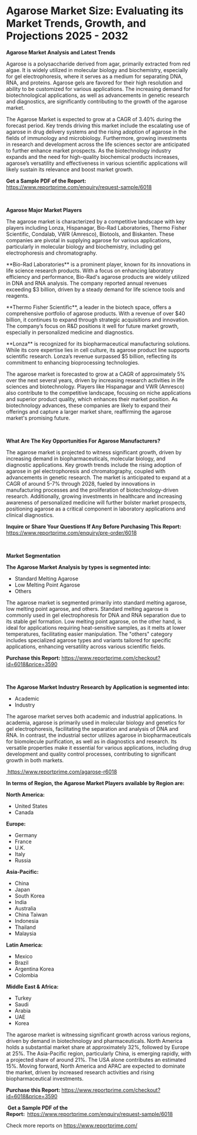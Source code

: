 <p><h1>Agarose Market Size: Evaluating its Market Trends, Growth, and Projections 2025 - 2032</h1></p><p><strong>Agarose Market Analysis and Latest Trends</strong></p>
<p><p>Agarose is a polysaccharide derived from agar, primarily extracted from red algae. It is widely utilized in molecular biology and biochemistry, especially for gel electrophoresis, where it serves as a medium for separating DNA, RNA, and proteins. Agarose gels are favored for their high resolution and ability to be customized for various applications. The increasing demand for biotechnological applications, as well as advancements in genetic research and diagnostics, are significantly contributing to the growth of the agarose market.</p><p>The Agarose Market is expected to grow at a CAGR of 3.40% during the forecast period. Key trends driving this market include the escalating use of agarose in drug delivery systems and the rising adoption of agarose in the fields of immunology and microbiology. Furthermore, growing investments in research and development across the life sciences sector are anticipated to further enhance market prospects. As the biotechnology industry expands and the need for high-quality biochemical products increases, agarose’s versatility and effectiveness in various scientific applications will likely sustain its relevance and boost market growth.</p></p>
<p><strong>Get a Sample PDF of the Report:&nbsp;</strong> <a href="https://www.reportprime.com/enquiry/request-sample/6018?utm_campaign=3044&utm_medium=2&utm_source=Github&utm_content=ia&utm_term=19032025&utm_id=agarose">https://www.reportprime.com/enquiry/request-sample/6018</a></p>
<p>&nbsp;</p>
<p><strong>Agarose Major Market Players</strong></p>
<p><p>The agarose market is characterized by a competitive landscape with key players including Lonza, Hispanagar, Bio-Rad Laboratories, Thermo Fisher Scientific, Condalab, VWR (Amresco), Biotools, and Biskanten. These companies are pivotal in supplying agarose for various applications, particularly in molecular biology and biochemistry, including gel electrophoresis and chromatography.</p><p>**Bio-Rad Laboratories** is a prominent player, known for its innovations in life science research products. With a focus on enhancing laboratory efficiency and performance, Bio-Rad's agarose products are widely utilized in DNA and RNA analysis. The company reported annual revenues exceeding $3 billion, driven by a steady demand for life science tools and reagents.</p><p>**Thermo Fisher Scientific**, a leader in the biotech space, offers a comprehensive portfolio of agarose products. With a revenue of over $40 billion, it continues to expand through strategic acquisitions and innovation. The company’s focus on R&D positions it well for future market growth, especially in personalized medicine and diagnostics.</p><p>**Lonza** is recognized for its biopharmaceutical manufacturing solutions. While its core expertise lies in cell culture, its agarose product line supports scientific research. Lonza’s revenue surpassed $5 billion, reflecting its commitment to enhancing bioprocessing technologies.</p><p>The agarose market is forecasted to grow at a CAGR of approximately 5% over the next several years, driven by increasing research activities in life sciences and biotechnology. Players like Hispanagar and VWR (Amresco) also contribute to the competitive landscape, focusing on niche applications and superior product quality, which enhances their market position. As biotechnology advances, these companies are likely to expand their offerings and capture a larger market share, reaffirming the agarose market's promising future.</p></p>
<p>&nbsp;</p>
<p><strong>What Are The Key Opportunities For Agarose Manufacturers?</strong></p>
<p><p>The agarose market is projected to witness significant growth, driven by increasing demand in biopharmaceuticals, molecular biology, and diagnostic applications. Key growth trends include the rising adoption of agarose in gel electrophoresis and chromatography, coupled with advancements in genetic research. The market is anticipated to expand at a CAGR of around 5-7% through 2028, fueled by innovations in manufacturing processes and the proliferation of biotechnology-driven research. Additionally, growing investments in healthcare and increasing awareness of personalized medicine will further bolster market prospects, positioning agarose as a critical component in laboratory applications and clinical diagnostics.</p></p>
<p><strong>Inquire or Share Your Questions If Any Before Purchasing This Report:</strong> <a href="https://www.reportprime.com/enquiry/pre-order/6018?utm_campaign=3044&utm_medium=2&utm_source=Github&utm_content=ia&utm_term=19032025&utm_id=agarose">https://www.reportprime.com/enquiry/pre-order/6018</a></p>
<p>&nbsp;</p>
<p><strong>Market Segmentation</strong></p>
<p><strong>The Agarose Market Analysis by types is segmented into:</strong></p>
<p><ul><li>Standard Melting Agarose</li><li>Low Melting Point Agarose</li><li>Others</li></ul></p>
<p><p>The agarose market is segmented primarily into standard melting agarose, low melting point agarose, and others. Standard melting agarose is commonly used in gel electrophoresis for DNA and RNA separation due to its stable gel formation. Low melting point agarose, on the other hand, is ideal for applications requiring heat-sensitive samples, as it melts at lower temperatures, facilitating easier manipulation. The "others" category includes specialized agarose types and variants tailored for specific applications, enhancing versatility across various scientific fields.</p></p>
<p><strong>Purchase this Report:&nbsp;</strong><a href="https://www.reportprime.com/checkout?id=6018&price=3590&utm_campaign=3044&utm_medium=2&utm_source=Github&utm_content=ia&utm_term=19032025&utm_id=agarose">https://www.reportprime.com/checkout?id=6018&price=3590</a></p>
<p>&nbsp;</p>
<p><strong>The Agarose Market Industry Research by Application is segmented into:</strong></p>
<p><ul><li>Academic</li><li>Industry</li></ul></p>
<p><p>The agarose market serves both academic and industrial applications. In academia, agarose is primarily used in molecular biology and genetics for gel electrophoresis, facilitating the separation and analysis of DNA and RNA. In contrast, the industrial sector utilizes agarose in biopharmaceuticals for biomolecule purification, as well as in diagnostics and research. Its versatile properties make it essential for various applications, including drug development and quality control processes, contributing to significant growth in both markets.</p></p>
<p><a href="https://www.reportprime.com/agarose-r6018?utm_campaign=3044&utm_medium=2&utm_source=Github&utm_content=ia&utm_term=19032025&utm_id=agarose">&nbsp;https://www.reportprime.com/agarose-r6018</a></p>
<p><strong>In terms of Region, the Agarose Market Players available by Region are:</strong></p>
<p>
    <p> <strong> North America: </strong>
        <ul>
            <li>United States</li>
            <li>Canada</li>
        </ul>
        </p> 
    <p> <strong> Europe: </strong>
        <ul>
            <li>Germany</li>
            <li>France</li>
            <li>U.K.</li>
            <li>Italy</li>
            <li>Russia</li>
        </ul>
        </p> 
    <p> <strong> Asia-Pacific: </strong>
        <ul>
            <li>China</li>
            <li>Japan</li>
            <li>South Korea</li>
            <li>India</li>
            <li>Australia</li>
            <li>China Taiwan</li>
            <li>Indonesia</li>
            <li>Thailand</li>
            <li>Malaysia</li>
        </ul>
        </p> 
    <p> <strong> Latin America: </strong>
        <ul>
            <li>Mexico</li>
            <li>Brazil</li>
            <li>Argentina Korea</li>
            <li>Colombia</li>
        </ul>
        </p> 
    <p> <strong> Middle East & Africa: </strong>
        <ul>
            <li>Turkey</li>
            <li>Saudi</li>
            <li>Arabia</li>
            <li>UAE</li>
            <li>Korea</li>
        </ul>
    </p>
    </p>
<p><p>The agarose market is witnessing significant growth across various regions, driven by demand in biotechnology and pharmaceuticals. North America holds a substantial market share at approximately 32%, followed by Europe at 25%. The Asia-Pacific region, particularly China, is emerging rapidly, with a projected share of around 21%. The USA alone contributes an estimated 15%. Moving forward, North America and APAC are expected to dominate the market, driven by increased research activities and rising biopharmaceutical investments.</p></p>
<p><strong>Purchase this Report: </strong><a href="https://www.reportprime.com/checkout?id=6018&price=3590&utm_campaign=3044&utm_medium=2&utm_source=Github&utm_content=ia&utm_term=19032025&utm_id=agarose">https://www.reportprime.com/checkout?id=6018&price=3590</a></p>
<p>&nbsp;<strong>Get a Sample PDF of the Report:&nbsp;&nbsp;</strong><a href="https://www.reportprime.com/enquiry/request-sample/6018?utm_campaign=3044&utm_medium=2&utm_source=Github&utm_content=ia&utm_term=19032025&utm_id=agarose">https://www.reportprime.com/enquiry/request-sample/6018</a></p>
<p><strong></strong></p>
<p>Check more reports on <a href="https://www.reportprime.com/?utm_campaign=3044&utm_medium=2&utm_source=Github&utm_content=ia&utm_term=19032025&utm_id=agarose">https://www.reportprime.com/</a></p>